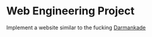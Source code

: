 # Web Engineering Project

Implement a website similar to the fucking [Darmankade](https://www.darmankade.com/) 

